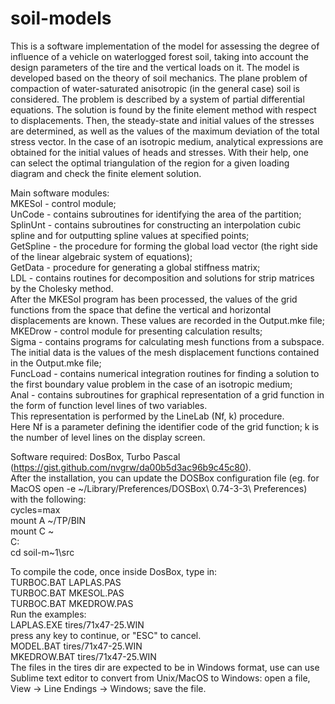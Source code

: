 # soil-models
This is a software implementation of the model for assessing the degree of influence of а vehicle on waterlogged forest soil, taking into account the design parameters of the tire and the vertical loads on it.
The model is developed based on the theory of soil mechanics. The plane problem of compaction of water-saturated anisotropic (in the general case) soil is considered. 
The problem is described by a system of partial differential equations. The solution is found by the finite element method with respect to displacements. Then, the steady-state and initial values of the stresses are determined, as well as the values of the maximum deviation of the total stress vector.
In the case of an isotropic medium, analytical expressions are obtained for the initial values of heads and stresses. With their help, one can select the optimal triangulation of the region for a given loading diagram and check the finite element solution.

Main software modules:<br>
MKESol - control module;<br>
UnCode - contains subroutines for identifying the area of the partition;<br>
SplinUnt - contains subroutines for constructing an interpolation cubic spline and for outputting spline values at specified points;<br>
GetSpline - the procedure for forming the global load vector (the right side of the linear algebraic system of equations);<br>
GetData - procedure for generating a global stiffness matrix;<br>
LDL - contains routines for decomposition and solutions for strip matrices by the Cholesky method.<br>
After the MKESol program has been processed, the values of the grid functions from the space that define the vertical and horizontal displacements are known. 
These values are recorded in the Output.mke file;<br>
MKEDrow - control module for presenting calculation results;<br>
Sigma - contains programs for calculating mesh functions from a subspace.<br> 
The initial data is the values of the mesh displacement functions contained in the Output.mke file;<br>
FuncLoad - contains numerical integration routines for finding a solution to the first boundary value problem in the case of an isotropic medium;<br>
Anal - contains subroutines for graphical representation of a grid function in the form of function level lines of two variables.<br> 
This representation is performed by the LineLab (Nf, k) procedure.<br> 
Here Nf is a parameter defining the identifier code of the grid function; k is the number of level lines on the display screen.<br>

Software required: DosBox, Turbo Pascal (https://gist.github.com/nvgrw/da00b5d3ac96b9c45c80). <br>
After the installation, you can update the DOSBox configuration file (eg. for MacOS
open -e ~/Library/Preferences/DOSBox\ 0.74-3-3\ Preferences) with the following:
<br>
cycles=max <br>
mount A ~/TP/BIN<br>
mount C ~<br>
C:<br>
cd soil-m~1\src<br>

To compile the code, once inside DosBox, type in: <br>
TURBOC.BAT LAPLAS.PAS<br>
TURBOC.BAT MKESOL.PAS<br>
TURBOC.BAT MKEDROW.PAS<br>
Run the examples: <br>
LAPLAS.EXE tires/71x47-25.WIN<br> 
press any key to continue, or "ESC" to cancel.<br>
MODEL.BAT tires/71x47-25.WIN<br>
MKEDROW.BAT tires/71x47-25.WIN<br>
The files in the tires dir are expected to be in Windows format,
use can use Sublime text editor to convert from Unix/MacOS to Windows: 
open a file, View -> Line Endings -> Windows; save the file.
